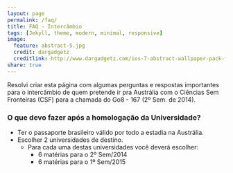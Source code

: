```yaml
---
layout: page
permalink: /faq/
title: FAQ - Intercâmbio
tags: [Jekyll, theme, modern, minimal, responsive]
image:
  feature: abstract-5.jpg
  credit: dargadgetz
  creditlink: http://www.dargadgetz.com/ios-7-abstract-wallpaper-pack-for-iphone-5-and-ipod-touch-retina/
share: true
---
```


Resolvi criar esta página com algumas perguntas e respostas importantes para o intercâmbio de quem pretende ir pra Austrália com o Ciências Sem Fronteiras (CSF) para a chamada do Go8 - 167 (2º Sem. de 2014).

### O que devo fazer após a homologação da Universidade?

* Ter o passaporte brasileiro válido por todo a estadia na Austrália.
* Escolher 2 universidades de destino.
  * Para cada uma destas universidades você deverá escolher:
    * 6 matérias para o 2º Sem/2014
    * 6 matérias para o 1º Sem/2015

<div markdown="0"></div>